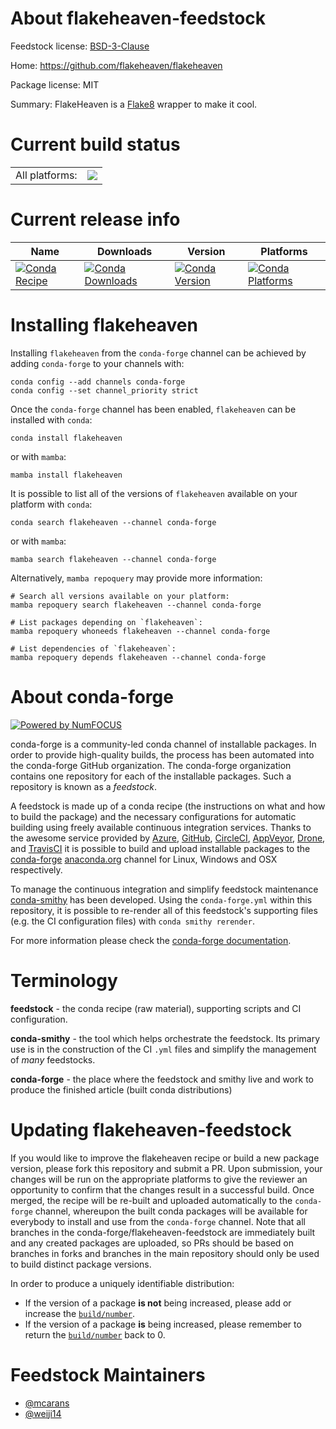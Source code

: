 About flakeheaven-feedstock
===========================

Feedstock license: [BSD-3-Clause](https://github.com/conda-forge/flakeheaven-feedstock/blob/main/LICENSE.txt)

Home: https://github.com/flakeheaven/flakeheaven

Package license: MIT

Summary: FlakeHeaven is a [Flake8](https://gitlab.com/pycqa/flake8) wrapper to make it cool.

Current build status
====================


<table><tr><td>All platforms:</td>
    <td>
      <a href="https://dev.azure.com/conda-forge/feedstock-builds/_build/latest?definitionId=16131&branchName=main">
        <img src="https://dev.azure.com/conda-forge/feedstock-builds/_apis/build/status/flakeheaven-feedstock?branchName=main">
      </a>
    </td>
  </tr>
</table>

Current release info
====================

| Name | Downloads | Version | Platforms |
| --- | --- | --- | --- |
| [![Conda Recipe](https://img.shields.io/badge/recipe-flakeheaven-green.svg)](https://anaconda.org/conda-forge/flakeheaven) | [![Conda Downloads](https://img.shields.io/conda/dn/conda-forge/flakeheaven.svg)](https://anaconda.org/conda-forge/flakeheaven) | [![Conda Version](https://img.shields.io/conda/vn/conda-forge/flakeheaven.svg)](https://anaconda.org/conda-forge/flakeheaven) | [![Conda Platforms](https://img.shields.io/conda/pn/conda-forge/flakeheaven.svg)](https://anaconda.org/conda-forge/flakeheaven) |

Installing flakeheaven
======================

Installing `flakeheaven` from the `conda-forge` channel can be achieved by adding `conda-forge` to your channels with:

```
conda config --add channels conda-forge
conda config --set channel_priority strict
```

Once the `conda-forge` channel has been enabled, `flakeheaven` can be installed with `conda`:

```
conda install flakeheaven
```

or with `mamba`:

```
mamba install flakeheaven
```

It is possible to list all of the versions of `flakeheaven` available on your platform with `conda`:

```
conda search flakeheaven --channel conda-forge
```

or with `mamba`:

```
mamba search flakeheaven --channel conda-forge
```

Alternatively, `mamba repoquery` may provide more information:

```
# Search all versions available on your platform:
mamba repoquery search flakeheaven --channel conda-forge

# List packages depending on `flakeheaven`:
mamba repoquery whoneeds flakeheaven --channel conda-forge

# List dependencies of `flakeheaven`:
mamba repoquery depends flakeheaven --channel conda-forge
```


About conda-forge
=================

[![Powered by
NumFOCUS](https://img.shields.io/badge/powered%20by-NumFOCUS-orange.svg?style=flat&colorA=E1523D&colorB=007D8A)](https://numfocus.org)

conda-forge is a community-led conda channel of installable packages.
In order to provide high-quality builds, the process has been automated into the
conda-forge GitHub organization. The conda-forge organization contains one repository
for each of the installable packages. Such a repository is known as a *feedstock*.

A feedstock is made up of a conda recipe (the instructions on what and how to build
the package) and the necessary configurations for automatic building using freely
available continuous integration services. Thanks to the awesome service provided by
[Azure](https://azure.microsoft.com/en-us/services/devops/), [GitHub](https://github.com/),
[CircleCI](https://circleci.com/), [AppVeyor](https://www.appveyor.com/),
[Drone](https://cloud.drone.io/welcome), and [TravisCI](https://travis-ci.com/)
it is possible to build and upload installable packages to the
[conda-forge](https://anaconda.org/conda-forge) [anaconda.org](https://anaconda.org/)
channel for Linux, Windows and OSX respectively.

To manage the continuous integration and simplify feedstock maintenance
[conda-smithy](https://github.com/conda-forge/conda-smithy) has been developed.
Using the ``conda-forge.yml`` within this repository, it is possible to re-render all of
this feedstock's supporting files (e.g. the CI configuration files) with ``conda smithy rerender``.

For more information please check the [conda-forge documentation](https://conda-forge.org/docs/).

Terminology
===========

**feedstock** - the conda recipe (raw material), supporting scripts and CI configuration.

**conda-smithy** - the tool which helps orchestrate the feedstock.
                   Its primary use is in the construction of the CI ``.yml`` files
                   and simplify the management of *many* feedstocks.

**conda-forge** - the place where the feedstock and smithy live and work to
                  produce the finished article (built conda distributions)


Updating flakeheaven-feedstock
==============================

If you would like to improve the flakeheaven recipe or build a new
package version, please fork this repository and submit a PR. Upon submission,
your changes will be run on the appropriate platforms to give the reviewer an
opportunity to confirm that the changes result in a successful build. Once
merged, the recipe will be re-built and uploaded automatically to the
`conda-forge` channel, whereupon the built conda packages will be available for
everybody to install and use from the `conda-forge` channel.
Note that all branches in the conda-forge/flakeheaven-feedstock are
immediately built and any created packages are uploaded, so PRs should be based
on branches in forks and branches in the main repository should only be used to
build distinct package versions.

In order to produce a uniquely identifiable distribution:
 * If the version of a package **is not** being increased, please add or increase
   the [``build/number``](https://docs.conda.io/projects/conda-build/en/latest/resources/define-metadata.html#build-number-and-string).
 * If the version of a package **is** being increased, please remember to return
   the [``build/number``](https://docs.conda.io/projects/conda-build/en/latest/resources/define-metadata.html#build-number-and-string)
   back to 0.

Feedstock Maintainers
=====================

* [@mcarans](https://github.com/mcarans/)
* [@weiji14](https://github.com/weiji14/)

